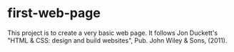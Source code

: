 # first-web-page

This project is to create a very basic web page.  It follows Jon Duckett's "HTML & CSS: design and build websites", Pub. John Wiley & Sons, (2011).
